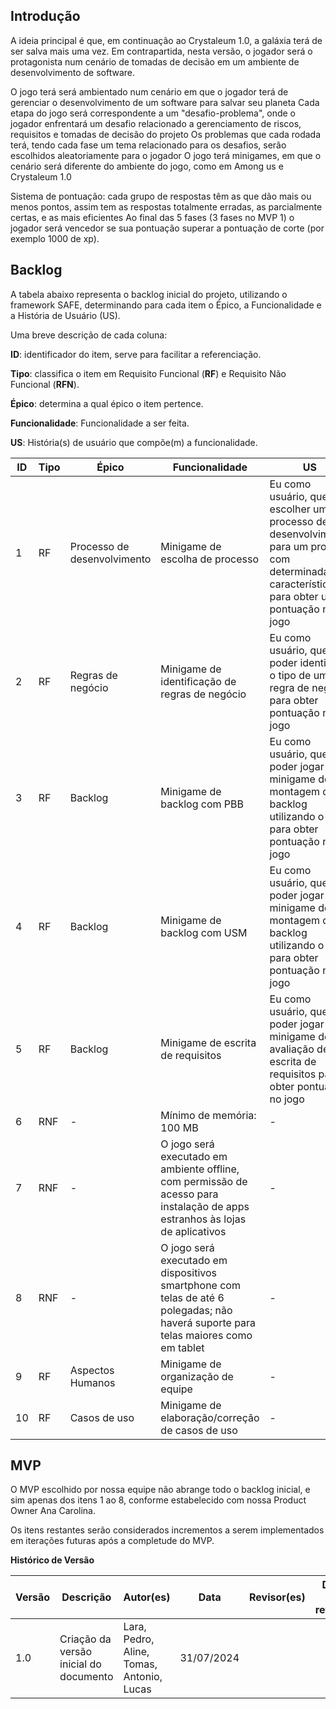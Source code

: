 ## Introdução

A ideia principal é que, em continuação ao Crystaleum 1.0, a galáxia terá de ser salva mais uma vez. Em contrapartida, nesta versão, o jogador será o protagonista num cenário de tomadas de decisão em um ambiente de desenvolvimento de software. 

O jogo terá será ambientado num cenário em que o jogador terá de gerenciar o desenvolvimento de um software para salvar seu planeta
Cada etapa do jogo será correspondente a um "desafio-problema", onde o jogador enfrentará um desafio relacionado a gerenciamento de riscos, requisitos e tomadas de decisão do projeto
Os problemas que cada rodada terá, tendo cada fase um tema relacionado para os desafios, serão escolhidos aleatoriamente para o jogador
O jogo terá minigames, em que o cenário será diferente do ambiente do jogo, como em Among us e Crystaleum 1.0

Sistema de pontuação: cada grupo de respostas têm as que dão mais ou menos pontos, assim tem as respostas totalmente erradas, as parcialmente certas, e as mais eficientes
Ao final das 5 fases (3 fases no MVP 1) o jogador será vencedor se sua pontuação superar a pontuação de corte (por exemplo 1000 de xp).


## Backlog

A tabela abaixo representa o backlog inicial do projeto, utilizando o framework SAFE, determinando para cada item o Épico, a Funcionalidade e a História de Usuário (US).

Uma breve descrição de cada coluna:

**ID**: identificador do item, serve para facilitar a referenciação.

**Tipo**: classifica o item em Requisito Funcional (**RF**) e Requisito Não Funcional (**RFN**). 

**Épico**: determina a qual épico o item pertence. 

**Funcionalidade**: Funcionalidade a ser feita.

**US**: História(s) de usuário que compõe(m) a funcionalidade.


|ID |Tipo | Épico | Funcionalidade | US |
|--|---------------|------------| ---- | --- |
|1| RF | Processo de desenvolvimento | Minigame de escolha de processo | Eu como usuário, quero escolher um processo de desenvolvimento para um projeto com determinadas características para obter uma pontuação no jogo |
| 2 |RF | Regras de negócio | Minigame de identificação de regras de negócio | Eu como usuário, quero poder identificar o tipo de uma regra de negócio para obter pontuação no jogo |
| 3|RF | Backlog | Minigame de backlog com PBB | Eu como usuário, quero poder jogar um minigame de montagem de backlog utilizando o PBB para obter pontuação no jogo |
| 4| RF | Backlog | Minigame de backlog com USM | Eu como usuário, quero poder jogar um minigame de montagem de backlog utilizando o USM para obter pontuação no jogo |
| 5 |RF | Backlog | Minigame de escrita de requisitos | Eu como usuário, quero poder jogar um minigame de avaliação de escrita de requisitos para obter pontuação no jogo |
| 6 |RNF | - |Mínimo de memória: 100 MB | - |
| 7 |RNF | - | O jogo será executado em ambiente offline, com permissão de acesso para instalação de apps estranhos às lojas de aplicativos | - |
| 8 |RNF | - | O jogo será executado em dispositivos smartphone com telas de até 6 polegadas; não haverá suporte para telas maiores como em tablet | - |
| 9 |RF | Aspectos Humanos | Minigame de organização de equipe | - |
| 10 | RF |  Casos de uso | Minigame de elaboração/correção de casos de uso | - |


## MVP

O MVP escolhido por nossa equipe não abrange todo o backlog inicial, e sim apenas dos itens 1 ao 8, conforme estabelecido com nossa Product Owner Ana Carolina.

Os itens restantes serão considerados incrementos a serem implementados em iterações futuras após a completude do MVP.


**Histórico de Versão**

| Versão |Descrição|Autor(es)|Data|Revisor(es) |Data de revisão|
|---|--|----|----|--| -- |  
1.0 |  Criação da versão inicial do documento |  Lara, Pedro, Aline, Tomas, Antonio, Lucas  |   31/07/2024 | |
